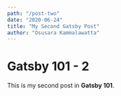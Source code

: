 ```yaml
---
path: "/post-two"
date: "2020-06-24"
title: "My Second Gatsby Post"
author: "Osusara Kammalawatta"
---
```


# Gatsby 101 - 2

This is my second post in **Gatsby 101**.
